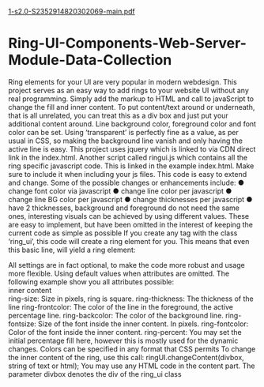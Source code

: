 [1-s2.0-S2352914820302069-main.pdf](https://github.com/JUSTINE-A1107/Ring-UI-Components-Web-Server-Module-Data-Collection/files/10432712/1-s2.0-S2352914820302069-main.pdf)
# Ring-UI-Components-Web-Server-Module-Data-Collection
Ring elements for your UI are very popular in modern webdesign. This project serves as an easy way to add rings to your website UI without any real programming. Simply add the markup to HTML and call to javaScript to change the fill and inner content. To put content/text around or underneath, that is all unrelated, you can treat this as a div box and just put your additional content around. Line background color, foreground color and font color can be set. Using ‘transparent’ is perfectly fine as a value, as per usual in CSS, so making the background line vanish and only having the active line is easy. This project uses jquery which is linked to via CDN direct link in the index.html. Another script called ringui.js which contains all the ring specific javascript code. This is linked in the example index.html. Make sure to include it when including your js files.
This code is easy to extend and change.
Some of the possible changes or enhancements include:
● change font color via javascript
● change line color per javascript
● change line BG color per javascript
● change thicknesses per javascript
● have 2 thicknesses, background and foreground do not need the same ones, interesting visuals can be achieved by using different values. These are easy to implement, but have been omitted in the interest of keeping the current code as simple as possible
If you create any tag with the class ‘ring_ui’, this code will create a ring element for
you. This means that even this basic line, will yield a ring element:
<div id='defaultring' class='ring_ui'></div>
All settings are in fact optional, to make the code more robust and usage more
flexible. Using default values when attributes are omitted.
The following example show you all attributes possible:
<div class='ring_ui' ring-size='240' ring-thickness='8'
ring-frontcolor='orange' ring-backcolor='#444' ring-fontsize='64'
ring-fontcolor='orange' ring-percent='33' > inner content</div>
ring-size: Size in pixels, ring is square.
ring-thickness: The thickness of the line
ring-frontcolor: The color of the line in the foreground, the active percentage line.
ring-backcolor: The color of the background line.
ring-fontsize: Size of the font inside the inner content. In pixels.
ring-fontcolor: Color of the font inside the inner content.
ring-percent: You may set the initial percentage fill here, however this is mostly used for the dynamic changes.
Colors can be specified in any format that CSS permits To change the inner content of the ring, use this call:
ringUI.changeContent(divbox, string of text or html);
You may use any HTML code in the content part. The parameter divbox denotes the div of the ring_ui class
